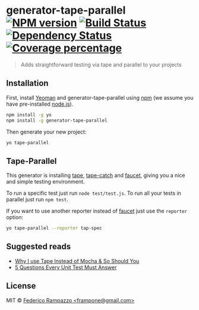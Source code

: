 # generator-tape-parallel [![NPM version][npm-image]][npm-url] [![Build Status][travis-image]][travis-url] [![Dependency Status][daviddm-image]][daviddm-url] [![Coverage percentage][coveralls-image]][coveralls-url]
> Adds straightforward testing via tape and parallel to your projects

## Installation

First, install [Yeoman](http://yeoman.io) and generator-tape-parallel using [npm](https://www.npmjs.com/) (we assume you have pre-installed [node.js](https://nodejs.org/)).

```bash
npm install -g yo
npm install -g generator-tape-parallel
```

Then generate your new project:

```bash
yo tape-parallel
```

## Tape-Parallel
This generator is installing [tape](https://github.com/substack/tape), [tape-catch](https://github.com/michaelrhodes/tape-catch) and [faucet](https://github.com/substack/faucet), giving you a nice and simple testing environment. 

To run a specific test just run `node test/test.js`.
To run all your tests in parallel just run `npm test`.

If you want to use another reporter instead of [faucet](https://github.com/substack/faucet) just use the `reporter` option:
```bash
yo tape-parallel --reporter tap-spec
```

## Suggested reads

 - [Why I use Tape Instead of Mocha & So Should You](https://medium.com/javascript-scene/why-i-use-tape-instead-of-mocha-so-should-you-6aa105d8eaf4)
 - [5 Questions Every Unit Test Must Answer](https://medium.com/javascript-scene/what-every-unit-test-needs-f6cd34d9836d)

## License

MIT © [Federico Rampazzo &lt;frampone@gmail.com&gt;](http://framp.me)


[npm-image]: https://badge.fury.io/js/generator-tape-parallel.svg
[npm-url]: https://npmjs.org/package/generator-tape-parallel
[travis-image]: https://travis-ci.org/framp/generator-tape-parallel.svg?branch=master
[travis-url]: https://travis-ci.org/framp/generator-tape-parallel
[daviddm-image]: https://david-dm.org/framp/generator-tape-parallel.svg?theme=shields.io
[daviddm-url]: https://david-dm.org/framp/generator-tape-parallel
[coveralls-image]: https://coveralls.io/repos/framp/generator-tape-parallel/badge.svg
[coveralls-url]: https://coveralls.io/r/framp/generator-tape-parallel
